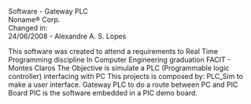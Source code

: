   Software - Gateway PLC                                                             
  Noname® Corp.                                   
  Changed in:                                  
  24/06/2008 - Alexandre A. S. Lopes              


  This software was created to attend a requirements to Real Time Programming discipline
  In Computer Engineering graduation FACIT - Montes Claros
  The Objective is simulate a PLC (Programmable logic controller) interfacing with PC
  This projects is composed by:
  PLC_Sim to make a user interface.
  Gateway PLC to do a route between PC and PIC Board
  PIC is the software embedded in a PIC demo board.
